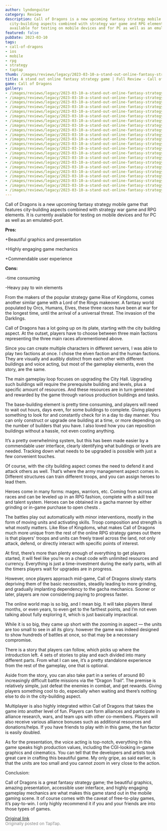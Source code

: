 ```yaml
---
author: lyndonguitar
category: Review
description: Call of Dragons is a new upcoming fantasy strategy mobile game that features
  city-building aspects combined with strategy war game and RPG elements. It is currently
  available for testing on mobile devices and for PC as well as an emulated-port.
featured: false
pubDate: 2023-03-10
tags:
- call-of-dragons
- ios
- mobile
- rpg
- strategy
- taptap
thumb: /images/reviews/legacy/2023-03-10-a-stand-out-online-fantasy-strategy-game--full-review---call-of-dragons-0.avif
title: A stand out online fantasy strategy game | Full Review - Call of Dragons
game: Call of Dragons
gallery:
- /images/reviews/legacy/2023-03-10-a-stand-out-online-fantasy-strategy-game--full-review---call-of-dragons-0.avif
- /images/reviews/legacy/2023-03-10-a-stand-out-online-fantasy-strategy-game--full-review---call-of-dragons-1.avif
- /images/reviews/legacy/2023-03-10-a-stand-out-online-fantasy-strategy-game--full-review---call-of-dragons-2.avif
- /images/reviews/legacy/2023-03-10-a-stand-out-online-fantasy-strategy-game--full-review---call-of-dragons-3.avif
- /images/reviews/legacy/2023-03-10-a-stand-out-online-fantasy-strategy-game--full-review---call-of-dragons-4.avif
- /images/reviews/legacy/2023-03-10-a-stand-out-online-fantasy-strategy-game--full-review---call-of-dragons-5.avif
- /images/reviews/legacy/2023-03-10-a-stand-out-online-fantasy-strategy-game--full-review---call-of-dragons-6.avif
- /images/reviews/legacy/2023-03-10-a-stand-out-online-fantasy-strategy-game--full-review---call-of-dragons-7.avif
- /images/reviews/legacy/2023-03-10-a-stand-out-online-fantasy-strategy-game--full-review---call-of-dragons-8.avif
- /images/reviews/legacy/2023-03-10-a-stand-out-online-fantasy-strategy-game--full-review---call-of-dragons-9.avif
- /images/reviews/legacy/2023-03-10-a-stand-out-online-fantasy-strategy-game--full-review---call-of-dragons-10.avif
- /images/reviews/legacy/2023-03-10-a-stand-out-online-fantasy-strategy-game--full-review---call-of-dragons-11.avif
- /images/reviews/legacy/2023-03-10-a-stand-out-online-fantasy-strategy-game--full-review---call-of-dragons-12.avif
- /images/reviews/legacy/2023-03-10-a-stand-out-online-fantasy-strategy-game--full-review---call-of-dragons-13.avif
- /images/reviews/legacy/2023-03-10-a-stand-out-online-fantasy-strategy-game--full-review---call-of-dragons-14.avif
- /images/reviews/legacy/2023-03-10-a-stand-out-online-fantasy-strategy-game--full-review---call-of-dragons-15.avif
- /images/reviews/legacy/2023-03-10-a-stand-out-online-fantasy-strategy-game--full-review---call-of-dragons-16.avif
- /images/reviews/legacy/2023-03-10-a-stand-out-online-fantasy-strategy-game--full-review---call-of-dragons-17.avif
- /images/reviews/legacy/2023-03-10-a-stand-out-online-fantasy-strategy-game--full-review---call-of-dragons-18.avif
- /images/reviews/legacy/2023-03-10-a-stand-out-online-fantasy-strategy-game--full-review---call-of-dragons-19.avif
- /images/reviews/legacy/2023-03-10-a-stand-out-online-fantasy-strategy-game--full-review---call-of-dragons-20.avif
- /images/reviews/legacy/2023-03-10-a-stand-out-online-fantasy-strategy-game--full-review---call-of-dragons-21.avif
---
```

Call of Dragons is a new upcoming fantasy strategy mobile game that features city-building aspects combined with strategy war game and RPG elements. It is currently available for testing on mobile devices and for PC as well as an emulated-port.


**Pros:**


+Beautiful graphics and presentation

+Highly engaging game mechanics

+Commendable user experience


**Cons:**


-time consuming

-Heavy pay to win elements

From the makers of the popular strategy game Rise of Kingdoms, comes another similar game with a Lord of the Rings makeover. A fantasy world populated by Orcs, Humans, Elves, these three races have been at war for the longest time, until the arrival of a universal threat. The invasion of the Darklings.

Call of Dragons has a lot going up on its plate, starting with the city building aspect. At the outset, players have to choose between three main factions representing the three main races aforementioned above.

Since you can create multiple characters in different servers, I was able to play two factions at once. I chose the elven faction and the human factions. They are visually and audibly distinct from each other with different buildings and voice acting, but most of the gameplay elements, even the story, are the same.

The main gameplay loop focuses on upgrading the City Hall. Upgrading such buildings will require the prerequisite building and levels, plus a specific amount of resources. And these resources are in turn generated and rewarded by the game through various production buildings and tasks.

The base-building element is pretty time consuming, and players will need to wait out hours, days even, for some buildings to complete. Giving players something to look for and constantly check for in a day to day manner. You can only construct or upgrade one building at a time, or more depending on the number of builders that you have. I also loved how you can reposition buildings without a hassle, not even costing anything.

It’s a pretty overwhelming system, but this has been made easier by a commendable user interface, clearly identifying what buildings or levels are needed. Tracking down what needs to be upgraded is possible with just a few convenient touches.

Of course, with the city building aspect comes the need to defend it and attack others as well. That’s where the army management aspect comes in. Different structures can train different troops, and you can assign heroes to lead them.

Heroes come in many forms: mages, warriors, etc. Coming from across all races and can be leveled up in an RPG fashion, complete with a skill tree and talent system. Heroes can be obtained in a gacha manner by either grinding or in-game purchase to open chests .

The battles play out automatically with minor interventions, mostly in the form of moving units and activating skills. Troop composition and strength is what mostly matters. Like Rise of Kingdoms, what makes Call of Dragons much more unique from the rest of the online RPG strategy games out there is that players' troops and units can freely travel across the land, not only attack, defend, or directly interact with specific points of interest.

At first, there’s more than plenty enough of everything to get players started, it will feel like you’re on a cheat code with unlimited resources and currency. Everything is just a time-investment during the early parts, with all the timers players wait for upgrades are in progress.

However, once players approach mid-game, Call of Dragons slowly starts depriving them of the basic necessities, steadily leading to more grinding, and gradually implanting dependency to the gacha mechanics. Sooner or later, players are now considering paying to progress faster.

The online world map is so big, and I mean big. It will take players literal months, or even years, to even get to the farthest points, and I’m not even talking about fully exploring it, which is just basically impractical.

While it is so big, they came up short with the zooming in aspect — the units are too small to see in all its glory. however the game was indeed designed to show hundreds of battles at once, so that may be a necessary compromise.

There is a story that players can follow, which picks up where the introduction left. 4 sets of stories to play and each divided into many different parts. From what I can see, it’s a pretty standalone experience from the rest of the gameplay, one that is optional.

Aside from the story, you can also take part in a series of around 80 increasingly difficult battle missions via the “Dragon Trail”. The premise is relatively simple, just defeat the enemies in combat, and get rewards. Giving players something cool to do, especially when waiting and there’s nothing else to do in the city-building aspect.

Multiplayer is also highly integrated within Call of Dragons that takes the game into another level of fun. Players can form alliances and participate in alliance research, wars, and team ups with other co-members. Players will also receive various alliance bonuses such as additional resources and donations/helps. If you have friends to play with in this game, the fun factor is easily doubled.

As for the presentation, the voice acting is top-notch, everything in this game speaks high production values, including the CGI-looking in-game graphics and cinematics. You can tell that the developers and artists took great care in crafting this beautiful game. My only gripe, as said earlier, is that the units are too small and you cannot zoom in very close to the action.

Conclusion:

Call of Dragons is a great fantasy strategy game; the beautiful graphics, amazing presentation, accessible user interface, and highly engaging gameplay mechanics are what makes this game stand out in the mobile gaming scene. It of course comes with the caveat of free-to-play games, it’s pay-to-win. I only highly recommend it if you and your friends are into those types of games.

[Original link](https://www.taptap.io/post/4758122)<br><span style="font-size: 0.95em; color: #888;">Originally posted on TapTap.</span>